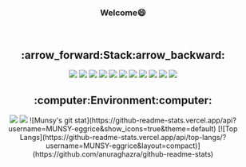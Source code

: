 <div align="center">
  <h3> Welcome😄 </h3>



<br>
  <h2> :arrow_forward:<strong>Stack</strong>:arrow_backward:</h2>
  <img src="https://img.shields.io/badge/C-A8B9CC?style=flat-square&logo=c&logoColor=white"/>
  <img src="https://img.shields.io/badge/Unity-000000?style=flat-square&logo=Unity&logoColor=white"/>
  <img src="https://img.shields.io/badge/Python-3776AB?style=flat-square&logo=Python&logoColor=white"/>
  <img src="https://img.shields.io/badge/JavaScript-F7DF1E?style=flat-square&logo=JavaScript&logoColor=white"/>
  <img src="https://img.shields.io/badge/HTML-E34F26?style=flat-square&logo=HTML5&logoColor=white"/>
  <img src="https://img.shields.io/badge/Node.js-339933?style=flat-square&logo=Node.js&logoColor=white"/>
  <img src="https://img.shields.io/badge/CSS-1572B6?style=flat-square&logo=CSS3&logoColor=white"/>
  <img src="https://img.shields.io/badge/MySQL-4479A1?style=flat-square&logo=MySQL&logoColor=white"/>
  <img src="https://img.shields.io/badge/MongoDB-47A248?style=flat-square&logo=MongoDB&logoColor=white"/>
  <img src="https://img.shields.io/badge/Docker-2496ED?style=flat-square&logo=Docker&logoColor=white"/>
  <img src="https://img.shields.io/badge/Arduino-00979D?style=flat-square&logo=Arduino&logoColor=white"/>
  
<br>
  <h2>:computer:Environment:computer:</h2>
  <img src="https://img.shields.io/badge/Windows-0078D6?style=flat-square&logo=Windows&logoColor=white"/>
  <img src="https://img.shields.io/badge/Ubuntu-e95420?style=flat-square&logo=Ubuntu&logoColor=white"/>
  ![Munsy's git stat](https://github-readme-stats.vercel.app/api?username=MUNSY-eggrice&show_icons=true&theme=default) [![Top Langs](https://github-readme-stats.vercel.app/api/top-langs/?username=MUNSY-eggrice&layout=compact)](https://github.com/anuraghazra/github-readme-stats)
</div>




